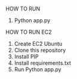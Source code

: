 HOW TO RUN
1. Python app.py

HOW TO RUN EC2
1. Create EC2 Ubuntu
2. Clone this repository
3. Install PIP
4. Install requirements.txt
5. Run Python app.py
